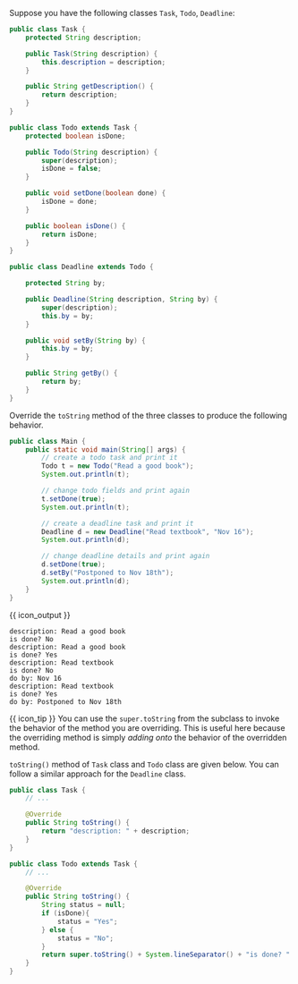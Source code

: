 <panel type="dark" header="###  <small><small>{{ icon_important }} [Key Exercise] override the `toString` method</small></small>" expanded >
<question>

Suppose you have the following classes `Task`, `Todo`, `Deadline`:

```java
public class Task {
    protected String description;

    public Task(String description) {
        this.description = description;
    }

    public String getDescription() {
        return description;
    }
}
```
```java
public class Todo extends Task {
    protected boolean isDone;

    public Todo(String description) {
        super(description);
        isDone = false;
    }

    public void setDone(boolean done) {
        isDone = done;
    }

    public boolean isDone() {
        return isDone;
    }
}
```
```java
public class Deadline extends Todo {

    protected String by;

    public Deadline(String description, String by) {
        super(description);
        this.by = by;
    }

    public void setBy(String by) {
        this.by = by;
    }

    public String getBy() {
        return by;
    }
}
```

Override the `toString` method of the three classes to produce the following behavior.


```java
public class Main {
    public static void main(String[] args) {
        // create a todo task and print it
        Todo t = new Todo("Read a good book");
        System.out.println(t);

        // change todo fields and print again
        t.setDone(true);
        System.out.println(t);

        // create a deadline task and print it
        Deadline d = new Deadline("Read textbook", "Nov 16");
        System.out.println(d);

        // change deadline details and print again
        d.setDone(true);
        d.setBy("Postponed to Nov 18th");
        System.out.println(d);
    }
}
```
{{ icon_output }}
```
description: Read a good book
is done? No
description: Read a good book
is done? Yes
description: Read textbook
is done? No
do by: Nov 16
description: Read textbook
is done? Yes
do by: Postponed to Nov 18th
```

{{ icon_tip }} You can use the `super.toString` from the subclass to invoke the behavior of the method you are overriding. This is useful here because the overriding method is simply _adding onto_ the behavior of the overridden method.


<div slot="hint">

`toString()` method of `Task` class and `Todo` class are given below. You can follow a similar approach for the `Deadline` class.
```java
public class Task {
    // ...

    @Override
    public String toString() {
        return "description: " + description;
    }
}
```
```java
public class Todo extends Task {
    // ...

    @Override
    public String toString() {
        String status = null;
        if (isDone){
            status = "Yes";
        } else {
            status = "No";
        }
        return super.toString() + System.lineSeparator() + "is done? " + status;
    }
}
```

</div>
</question>
</panel>
